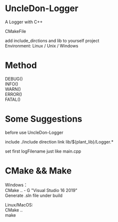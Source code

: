 # UncleDon-Logger
A Logger with C++  

CMakeFile  

add include_dirctions and lib to yourself project  
Environment: Linux / Unix / Windows
# Method  
DEBUG()  
INFO()  
WARN()  
ERROR()  
FATAL()  
  
# Some Suggestions
before use UncleDon-Logger  

include ./include direction
link lib/${plant_lib}/Logger.*

set first logFilename just like main.cpp
  
# CMake && Make  
Windows：  
  CMake .. - G "Visual Studio 16 2019"  
  Generate .sln file under build  
    
Linux/MacOS:  
  CMake ..  
  make  
